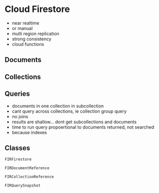 # Cloud Firestore

* near realtime
* or manual
* multi region replication
* strong consistency
* cloud functions

## Documents

## Collections

## Queries
* documents in one collection in subcollection
* cant query across collections, ie collection group query
* no joins
* results are shallow... dont get subcollections and documents
* time to run query propoertional to documents returned, not searched
* because indexes

## Classes

`FIRFirestore`

`FIRDocumentReference`

`FIRCollectionReference`

`FIRQuerySnapshot`